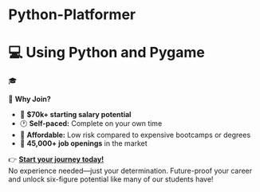 # Python-Platformer

# 💻 Using Python and Pygame

🎓

🚀 **Why Join?**

- 💼 **$70k+ starting salary potential**
- 🕐 **Self-paced:** Complete on your own time
- 🤑 **Affordable:** Low risk compared to expensive bootcamps or degrees
- 🎯 **45,000+ job openings** in the market

👉 **[Start your journey today!](https://techwithtim.net/dev)**  
No experience needed—just your determination. Future-proof your career and unlock six-figure potential like many of our students have!
